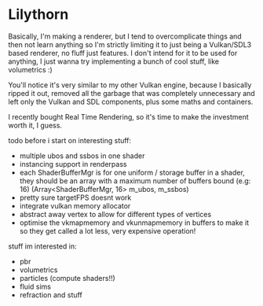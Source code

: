 # Lilythorn

Basically, I'm making a renderer, but I tend to overcomplicate things and then not learn anything so I'm strictly limiting it to just being a Vulkan/SDL3 based renderer, no fluff just features. I don't intend for it to be used for anything, I just wanna try implementing a bunch of cool stuff, like volumetrics :)

You'll notice it's very similar to my other Vulkan engine, because I basically ripped it out, removed all the garbage that was completely unnecessary and left only the Vulkan and SDL components, plus some maths and containers.

I recently bought Real Time Rendering, so it's time to make the investment worth it, I guess.

todo before i start on interesting stuff:
- multiple ubos and ssbos in one shader
- instancing support in renderpass
- each ShaderBufferMgr is for one uniform / storage buffer in a shader, they should be an array with a maximum number of buffers bound (e.g: 16) (Array<ShaderBufferMgr, 16> m_ubos, m_ssbos)
- pretty sure targetFPS doesnt work
- integrate vulkan memory allocator
- abstract away vertex to allow for different types of vertices
- optimise the vkmapmemory and vkunmapmemory in buffers to make it so they get called a lot less, very expensive operation!

stuff im interested in:
- pbr
- volumetrics
- particles (compute shaders!!)
- fluid sims
- refraction and stuff

